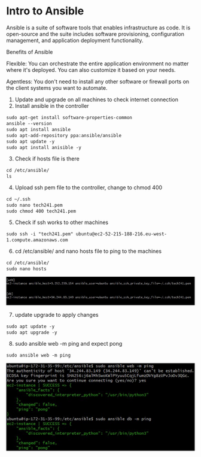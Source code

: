 # Intro to Ansible

Ansible is a suite of software tools that enables infrastructure as code. It is open-source and the suite includes software provisioning, configuration management, and application deployment functionality.

Benefits of Ansible

Flexible: You can orchestrate the entire application environment no matter where it's deployed. You can also customize it based on your needs. 

Agentless: You don't need to install any other software or firewall ports on the client systems you want to automate.

1.	Update and upgrade on all machines to check internet connection
2.	Install ansible in the controller

```
sudo apt-get install software-properties-common
ansible --version
sudo apt install ansible
sudo apt-add-repository ppa:ansible/ansible
sudo apt update -y
sudo apt install anisible -y
```

3.	Check if hosts file is there

```
cd /etc/ansible/
ls
```

4.	Upload ssh pem file to the controller, change to chmod 400

```
cd ~/.ssh
sudo nano tech241.pem
sudo chmod 400 tech241.pem
```


5.	Check if ssh works to other machines

```
sudo ssh -i "tech241.pem" ubuntu@ec2-52-215-188-216.eu-west-1.compute.amazonaws.com

```

6.	cd /etc/ansible/ and nano hosts file to ping to the machines

```
cd /etc/ansible/
sudo nano hosts

```

![nano hosts](cicdImg/pingpongDbApp.jpg)

7.	update upgrade to apply changes

```
sudo apt update -y
sudo apt upgrade -y

```


8.	sudo ansible web -m ping and expect pong

```
sudo ansible web -m ping

```

![PING PONG](cicdImg/selfStudyPing.jpg)
